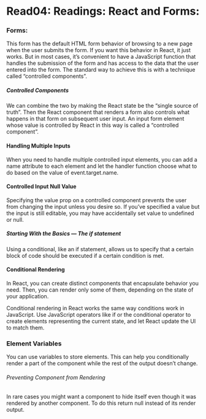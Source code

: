 # Read04: Readings: React and Forms:

### Forms:
This form has the default HTML form behavior of browsing to a new page when the user submits the form. If you want this behavior in React, it just works. But in most cases, it’s convenient to have a JavaScript function that handles the submission of the form and has access to the data that the user entered into the form. The standard way to achieve this is with a technique called “controlled components”.

##### Controlled Components
We can combine the two by making the React state be the “single source of truth”. Then the React component that renders a form also controls what happens in that form on subsequent user input. An input form element whose value is controlled by React in this way is called a “controlled component”.

#### Handling Multiple Inputs
When you need to handle multiple controlled input elements, you can add a name attribute to each element and let the handler function choose what to do based on the value of event.target.name.

#### Controlled Input Null Value
Specifying the value prop on a controlled component prevents the user from changing the input unless you desire so. If you’ve specified a value but the input is still editable, you may have accidentally set value to undefined or null.

##### Starting With the Basics — The if statement
Using a conditional, like an if statement, allows us to specify that a certain block of code should be executed if a certain condition is met.

#### Conditional Rendering
In React, you can create distinct components that encapsulate behavior you need. Then, you can render only some of them, depending on the state of your application.

Conditional rendering in React works the same way conditions work in JavaScript. Use JavaScript operators like if or the conditional operator to create elements representing the current state, and let React update the UI to match them.

### Element Variables
You can use variables to store elements. This can help you conditionally render a part of the component while the rest of the output doesn’t change.

###### Preventing Component from Rendering
In rare cases you might want a component to hide itself even though it was rendered by another component. To do this return null instead of its render output.

